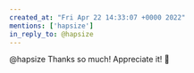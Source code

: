 ```yaml
---
created_at: "Fri Apr 22 14:33:07 +0000 2022"
mentions: ['hapsize']
in_reply_to: @hapsize
---
```


@hapsize Thanks so much! Appreciate it! 🙏